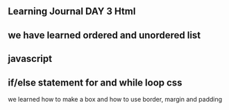 Learning Journal DAY 3
Html
------------------------------------------
we have learned ordered and unordered list
---------------------------------
javascript
----------------------------------------
if/else statement
for and while loop
css
----------------------------------
we learned how to make a box
and how to use border, margin and padding
